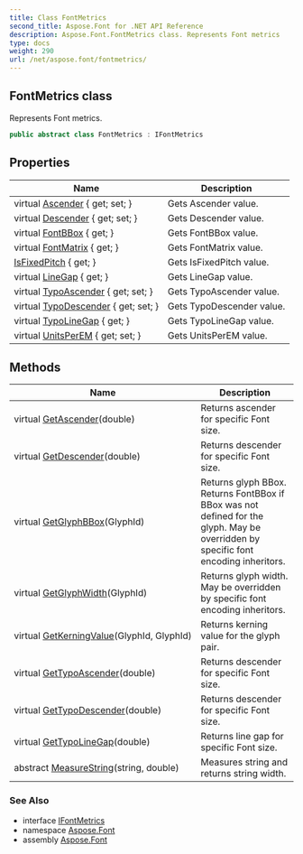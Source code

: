 ```yaml
---
title: Class FontMetrics
second_title: Aspose.Font for .NET API Reference
description: Aspose.Font.FontMetrics class. Represents Font metrics
type: docs
weight: 290
url: /net/aspose.font/fontmetrics/
---
```

## FontMetrics class

Represents Font metrics.

```csharp
public abstract class FontMetrics : IFontMetrics
```

## Properties

| Name | Description |
| --- | --- |
| virtual [Ascender](../../aspose.font/fontmetrics/ascender/) { get; set; } | Gets Ascender value. |
| virtual [Descender](../../aspose.font/fontmetrics/descender/) { get; set; } | Gets Descender value. |
| virtual [FontBBox](../../aspose.font/fontmetrics/fontbbox/) { get; } | Gets FontBBox value. |
| virtual [FontMatrix](../../aspose.font/fontmetrics/fontmatrix/) { get; } | Gets FontMatrix value. |
| [IsFixedPitch](../../aspose.font/fontmetrics/isfixedpitch/) { get; } | Gets IsFixedPitch value. |
| virtual [LineGap](../../aspose.font/fontmetrics/linegap/) { get; } | Gets LineGap value. |
| virtual [TypoAscender](../../aspose.font/fontmetrics/typoascender/) { get; set; } | Gets TypoAscender value. |
| virtual [TypoDescender](../../aspose.font/fontmetrics/typodescender/) { get; set; } | Gets TypoDescender value. |
| virtual [TypoLineGap](../../aspose.font/fontmetrics/typolinegap/) { get; } | Gets TypoLineGap value. |
| virtual [UnitsPerEM](../../aspose.font/fontmetrics/unitsperem/) { get; set; } | Gets UnitsPerEM value. |

## Methods

| Name | Description |
| --- | --- |
| virtual [GetAscender](../../aspose.font/fontmetrics/getascender/)(double) | Returns ascender for specific Font size. |
| virtual [GetDescender](../../aspose.font/fontmetrics/getdescender/)(double) | Returns descender for specific Font size. |
| virtual [GetGlyphBBox](../../aspose.font/fontmetrics/getglyphbbox/)(GlyphId) | Returns glyph BBox. Returns FontBBox if BBox was not defined for the glyph. May be overridden by specific font encoding inheritors. |
| virtual [GetGlyphWidth](../../aspose.font/fontmetrics/getglyphwidth/)(GlyphId) | Returns glyph width. May be overridden by specific font encoding inheritors. |
| virtual [GetKerningValue](../../aspose.font/fontmetrics/getkerningvalue/)(GlyphId, GlyphId) | Returns kerning value for the glyph pair. |
| virtual [GetTypoAscender](../../aspose.font/fontmetrics/gettypoascender/)(double) | Returns descender for specific Font size. |
| virtual [GetTypoDescender](../../aspose.font/fontmetrics/gettypodescender/)(double) | Returns descender for specific Font size. |
| virtual [GetTypoLineGap](../../aspose.font/fontmetrics/gettypolinegap/)(double) | Returns line gap for specific Font size. |
| abstract [MeasureString](../../aspose.font/fontmetrics/measurestring/)(string, double) | Measures string and returns string width. |

### See Also

* interface [IFontMetrics](../ifontmetrics/)
* namespace [Aspose.Font](../../aspose.font/)
* assembly [Aspose.Font](../../)


